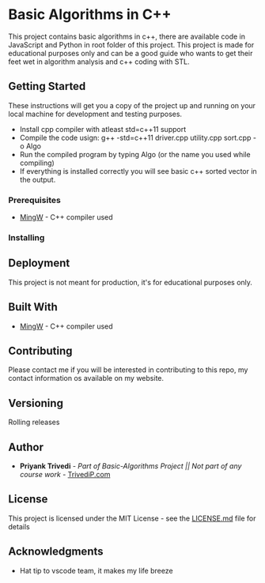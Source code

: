 # Basic Algorithms in C++

This project contains basic algorithms in c++, there are available code in JavaScript and Python in root folder of this project. This project is made for educational purposes only and can be a good guide who wants to get their feet wet in algorithm analysis and c++ coding with STL.

## Getting Started

These instructions will get you a copy of the project up and running on your local machine for development and testing purposes. 
* Install cpp compiler with atleast std=c++11 support
* Compile the code usign: g++ -std=c++11 driver.cpp utility.cpp sort.cpp -o Algo
* Run the compiled program by typing Algo (or the name you used while compiling)
* If everything is installed correctly you will see basic c++ sorted vector in the output.

### Prerequisites

* [MingW](http://www.mingw.org/) - C++ compiler used


### Installing

## Deployment

This project is not meant for production, it's for educational purposes only.

## Built With

* [MingW](http://www.mingw.org/) - C++ compiler used

## Contributing

Please contact me if you will be interested in contributing to this repo, my contact information os available on my website.

## Versioning

Rolling releases

## Author

* **Priyank Trivedi** - *Part of Basic-Algorithms Project || Not part of any course work* - [TrivediP.com](https://trivedip.com)



## License

This project is licensed under the MIT License - see the [LICENSE.md](LICENSE.md) file for details

## Acknowledgments

* Hat tip to vscode team, it makes my life breeze

